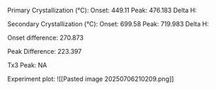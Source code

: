 Primary Crystallization (°C):
	Onset: 449.11
	Peak: 476.183
	Delta H:
	
Secondary Crystallization  (°C):
	Onset: 699.58
	Peak: 719.983
	Delta H: 
	
Onset difference: 270.873

Peak Difference: 223.397

Tx3 Peak: NA
<!-- PUBLISH STOP -->
Experiment plot:
![[Pasted image 20250706210209.png]]